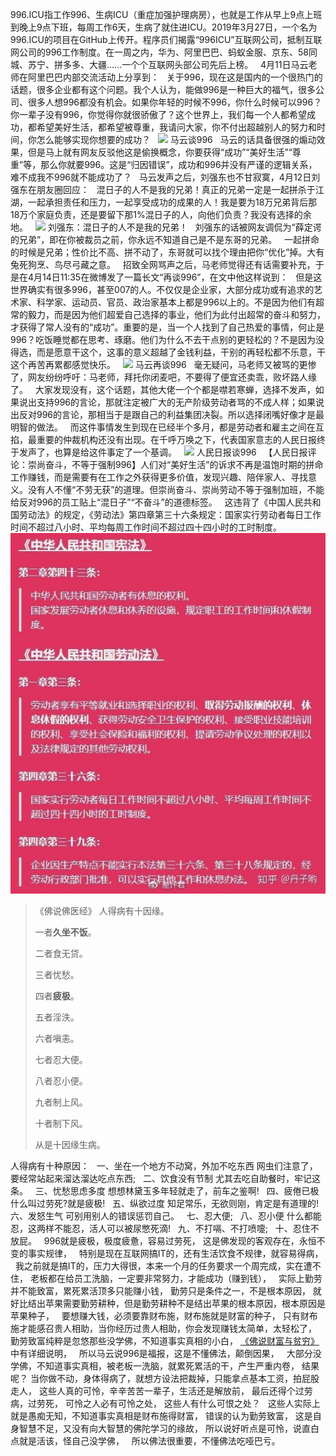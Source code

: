 996.ICU指工作996、生病ICU（重症加强护理病房），也就是工作从早上9点上班到晚上9点下班，每周工作6天，生病了就住进ICU。2019年3月27日，一个名为996.ICU的项目在GitHub上传开。程序员们揭露“996ICU”互联网公司，抵制互联网公司的996工作制度。在一周之内，华为、阿里巴巴、蚂蚁金服、京东、58同城、苏宁、拼多多、大疆……一个个互联网头部公司先后上榜。
&nbsp;
4月11日马云老师在阿里巴巴内部交流活动上分享到：
&nbsp;
关于996，现在这是国内的一个很热门的话题，很多企业都有这个问题。我个人认为，能做996是一种巨大的福气，很多公司、很多人想996都没有机会。如果你年轻的时候不996，你什么时候可以996？你一辈子没有996，你觉得你就很骄傲了？这个世界上，我们每一个人都希望成功，都希望美好生活，都希望被尊重，我请问大家，你不付出超越别人的努力和时间，你怎么能够实现你想要的成功？
&nbsp;
![](images/7e3e6709c93d70cf8f4cfade02d87d04bba12bbc.png)
马云谈996
&nbsp;
马云的话具备很强的煽动效果，但是马上就有网友反驳他这是偷换概念，你要获得“成功”“美好生活”“尊重”等，那么你就要996。这是“归因错误”，成功和996并没有严谨的逻辑关系，难不成我不996就不能成功了？
&nbsp;
马云发声之后，刘强东也不甘寂寞，4月12日刘强东在朋友圈回应：
&nbsp;
混日子的人不是我的兄弟！真正的兄弟一定是一起拼杀于江湖，一起承担责任和压力，一起享受成功的成果的人！我是要为18万兄弟背后那18万个家庭负责，还是要留下那1%混日子的人，向他们负责？我没有选择的余地。
&nbsp;
![](images/622762d0f703918faebe7233ab398a9358eec4e1.png)
刘强东：混日子的人不是我的兄弟！
&nbsp;
刘强东的话被网友调侃为“薛定谔的兄弟”，即在你被裁员之前，你永远不知道自己是不是东哥的兄弟。
&nbsp;
一起拼命的时候是兄弟；性价比不高、拼不动了，东哥就可以找个理由把你“优化”掉。大有兔死狗烹、鸟尽弓藏之意。
&nbsp;
招致全网骂声之后，马老师觉得还有话需要补充，于是在4月14日11:35在微博发了一篇长文“再谈996”，在文中他这样说到：
&nbsp;
但是这世界确实有很多996，甚至007的人。不仅仅是企业家，大部分成功或有追求的艺术家、科学家、运动员、官员、政治家基本上都是996以上的。不是因为他们有超常的毅力，而是因为他们超爱自己选择的事业，他们为此付出超常的奋斗和努力，才获得了常人没有的“成功”。重要的是，当一个人找到了自己热爱的事情，何止是996？吃饭睡觉都在思考、琢磨。他们为什么不去干点别的更轻松的？不是因为没得选，而是愿意干这个，这事的意义超越了金钱利益，干别的再轻松都不乐意，干这个再苦再累都感觉快乐。
&nbsp;
![](images/32fa828ba61ea8d312375c816d0e9c4a251f5823.png)
马云再谈996
&nbsp;
毫无疑问，马老师又被骂的更惨了，网友纷纷呼吁：马老师，拜托你闭麦吧，不要得了便宜还卖乖，败坏路人缘了。
&nbsp;
大家发现没有，这个话题，其他大佬一个个都是噤若寒蝉，选择不发声，如果说出支持996的言论，那就注定被广大的无产阶级劳动者骂的不成人样；如果说出反对996的言论，那相当于是跟自己的利益集团决裂。所以选择闭嘴好像才是最明智的做法。
&nbsp;
而这件事情发生到现在已经半个多月，都是劳动者和雇主之间在互掐，最重要的仲裁机构还没有出现。在千呼万唤之下，代表国家意志的人民日报终于发声了，也算是给这件事定了一个基调。
&nbsp;
![](images/3bf33a87e950352a190bca58a94757f6b2118b06.png)
人民日报谈996
&nbsp;
【人民日报评论：崇尚奋斗，不等于强制996】人们对“美好生活”的诉求不再是温饱时期的拼命工作赚钱，而是需要有在工作之外获得更多价值，发现兴趣、陪伴家人、寻找意义。没有人不懂“不劳无获”的道理。但崇尚奋斗、崇尚劳动不等于强制加班，不能给反对996的员工贴上“混日子”“不奋斗”的道德标签。
&nbsp;
这违背了《中国人民共和国劳动法》的规定，《劳动法》第四章第三十六条规定：国家实行劳动者每日工作时间不超过八小时、平均每周工作时间不超过四十四小时的工时制度。
&nbsp;
![](images/0ff41bd5ad6eddc4c18f218ac2df1af952663364.jpeg)

> 《佛说佛医经》
> 人得病有十因缘。
> 
> 一者**久坐不饭**。
> 
> 二者食无贷。
> 
> 三者忧愁。
> 
> 四者**疲极**。
> 
> 五者淫泆。
> 
> 六者嗔恚。
> 
> 七者忍大便。
> 
> 八者忍小便。
> 
> 九者制上风。
> 
> 十者制下风。
> 
> 从是十因缘生病。

人得病有十种原因：
&nbsp;
一、坐在一个地方不动窝，外加不吃东西
网虫们注意了，要经常站起来溜达溜达吃点东西;
&nbsp;
二、饮食没有节制
尤其去吃自助餐时，牢记这条。
&nbsp;
三、忧愁思虑多度
想想林黛玉多年轻就走了，前车之鉴啊!
&nbsp;
四、疲倦已极
什么叫过劳死?就是疲极!
&nbsp;
五、纵欲过度
知足常乐，无欲则刚，肯定是有道理的!
&nbsp;
六、发怒生气
可别用别人的错误惩罚自己。
&nbsp;
七、忍大便;
&nbsp;
八、忍小便
什么都能忍，这两样不能忍，活人可以被尿憋死滴!
&nbsp;
九、不打嗝、不打喷嚏;
&nbsp;
十、忍住不放屁。
&nbsp;
996就是疲极，极度疲惫，容易过劳死，
这是佛发现的客观存在，永恒不变的事实规律，
&nbsp;
特别是现在互联网搞IT的，还有生活饮食不规律，就容易得病，
&nbsp;
我之前就是搞IT的，压力大得很，本来一个月的任务要求一个周完成，实在遭不住，
老板都在给员工洗脑，一定要非常努力，才能成功（赚到钱），
&nbsp;
实际上勤劳并不能致富，累死累活顶多只能赚小钱，
勤劳只是条件之一，不是根本原因，
就好比结出苹果需要勤劳耕种，但是勤劳耕种不是结出苹果的根本原因，根本原因是苹果种子，
&nbsp;
要想赚大钱，必须要靠财布施，财布施就是财富的种子，
只有财布施才能感召贵人相助，当你经历过贵人相助，你会发现赚钱太简单，太轻松了，
勤劳致富纯粹是忽悠那些没学佛，不知道事实真相的小白，
[《佛说财富与贫穷》](https://www.kancloud.cn/luojiangtao/foshuocaifu)中有详细说明，
&nbsp;
所以马云说996是福报，这是不懂佛法，颠倒因果，
&nbsp;
大部分没学佛，不知道事实真相，被老板一洗脑，就累死累活的干，产生严重内卷，
结果呢？
当你做不动，身体得病了，就想方设法把裁掉，只能拿点基本工资，拍屁股走人，
这些人真的可怜，辛辛苦苦一辈子，生活还是解放前，
最后还得个过劳病，过劳死，
可怜之人必有可怜之处，
这些人有什么可恨之处？
&nbsp;
这些人实际上就是愚痴无知，不知道事实真相是财布施得财富，
错误的认为勤劳致富，
这是自身智慧不足，又没有向大智慧的佛陀学习的缘故，
所以说好听点是可怜，说直白点就是活该，怪自己没学佛，
&nbsp;
所以佛法很重要，不懂佛法吃哑巴亏。





